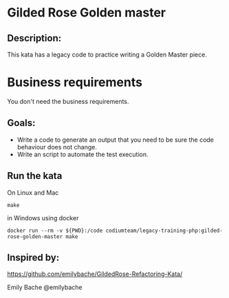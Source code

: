 # Gilded Rose Golden master

## Description:
This kata has a legacy code to practice writing a Golden Master piece.

# Business requirements
You don't need the business requirements.

## Goals:
- Write a code to generate an output that you need to be sure the code behaviour does not change.
- Write an script to automate the test execution.

## Run the kata
On Linux and Mac

    make

in Windows using docker

    docker run --rm -v ${PWD}:/code codiumteam/legacy-training-php:gilded-rose-golden-master make

## Inspired by:
https://github.com/emilybache/GildedRose-Refactoring-Kata/

Emily Bache @emilybache
